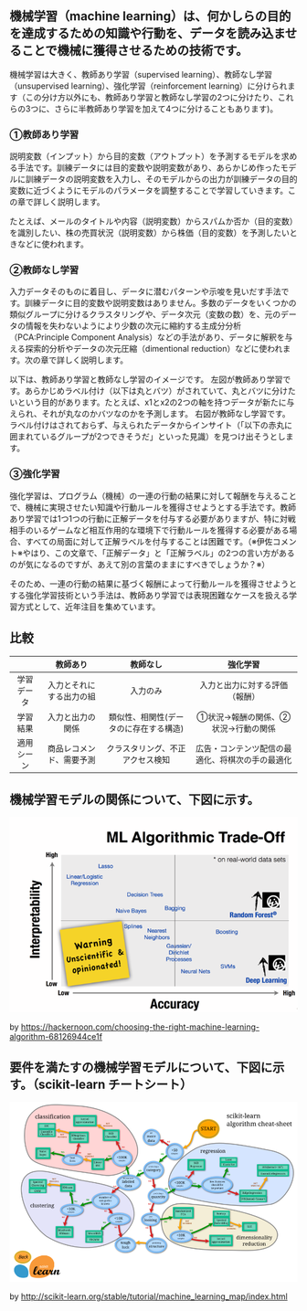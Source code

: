 ## 機械学習（machine learning）は、何かしらの目的を達成するための知識や行動を、データを読み込ませることで機械に獲得させるための技術です。
機械学習は大きく、教師あり学習（supervised learning）、教師なし学習（unsupervised learning）、強化学習（reinforcement learning）に分けられます（この分け方以外にも、教師あり学習と教師なし学習の2つに分けたり、これらの3つに、さらに半教師あり学習を加えて4つに分けることもあります)。

### ①教師あり学習

説明変数（インプット）から目的変数（アウトプット）を予測するモデルを求める手法です。訓練データには目的変数や説明変数があり、あらかじめ作ったモデルに訓練データの説明変数を入力し、そのモデルからの出力が訓練データの目的変数に近づくようにモデルのパラメータを調整することで学習していきます。この章で詳しく説明します。

たとえば、メールのタイトルや内容（説明変数）からスパムか否か（目的変数）を識別したい、株の売買状況（説明変数）から株価（目的変数）を予測したいときなどに使われます。

### ②教師なし学習

入力データそのものに着目し、データに潜むパターンや示唆を見いだす手法です。訓練データに目的変数や説明変数はありません。多数のデータをいくつかの類似グループに分けるクラスタリングや、データ次元（変数の数）を、元のデータの情報を失わないようにより少数の次元に縮約する主成分分析（PCA:Principle Component Analysis）などの手法があり、データに解釈を与える探索的分析やデータの次元圧縮（dimentional reduction）などに使われます。次の章で詳しく説明します。

以下は、教師あり学習と教師なし学習のイメージです。 左図が教師あり学習です。あらかじめラベル付け（以下は丸とバツ）がされていて、丸とバツに分けたいという目的があります。たとえば、x1とx2の2つの軸を持つデータが新たに与えられ、それが丸なのかバツなのかを予測します。 右図が教師なし学習です。ラベル付けはされておらず、与えられたデータからインサイト（「以下の赤丸に囲まれているグループが2つできそうだ」といった見識）を見つけ出そうとします。

### ③強化学習
強化学習は、プログラム（機械）の一連の行動の結果に対して報酬を与えることで、機械に実現させたい知識や行動ルールを獲得させようとする手法です。教師あり学習では1つ1つの行動に正解データを付与する必要がありますが、特に対戦相手のいるゲームなど相互作用的な環境下で行動ルールを獲得する必要がある場合、すべての局面に対して正解ラベルを付与することは困難です。（※伊佐コメント※やはり、この文章で、「正解データ」と「正解ラベル」の2つの言い方があるのが気になるのですが、あえて別の言葉のままにすべきでしょうか？※）

そのため、一連の行動の結果に基づく報酬によって行動ルールを獲得させようとする強化学習技術という手法は、教師あり学習では表現困難なケースを扱える学習方式として、近年注目を集めています。


## 比較


|| 教師あり | 教師なし | 強化学習 |
|:---:| :---: | :---: | :---: |
|学習データ| 入力とそれにする出力の組 | 入力のみ | 入力と出力に対する評価（報酬） |
|学習結果| 入力と出力の関係 | 類似性、相関性(データのに存在する構造) | ①状況→報酬の関係、②状況→行動の関係 |
|適用シーン| 商品レコメンド、需要予測 | クラスタリング、不正アクセス検知 | 広告・コンテンツ配信の最適化、将棋次の手の最適化 |


## 機械学習モデルの関係について、下図に示す。
![機械学習モデルの関係](1_Xf23cuffXwWbTzetaFiC8w.png)


by https://hackernoon.com/choosing-the-right-machine-learning-algorithm-68126944ce1f

## 要件を満たすの機械学習モデルについて、下図に示す。（scikit-learn チートシート）
![機械学習モデルの関係](1_9gGtNn2EXW1Zog-bjdGsHQ.png)

by http://scikit-learn.org/stable/tutorial/machine_learning_map/index.html
